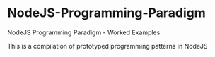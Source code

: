 # NodeJS-Programming-Paradigm
NodeJS Programming Paradigm - Worked Examples

This is a compilation of prototyped programming patterns in NodeJS
